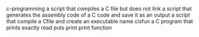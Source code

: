 c-programming
a script that compiles a C file but does not link
a script that generates the assembly code of a C code and save it as an output
a script that compile a Cfile and create an executable name cisfun
a C program that prints exactly
read puts
print
print function
